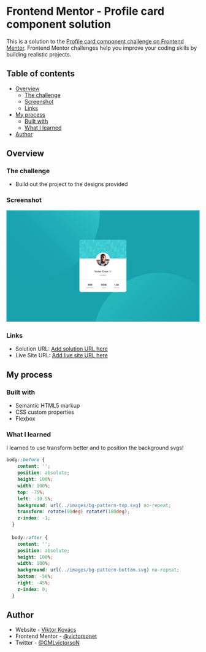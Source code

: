# Frontend Mentor - Profile card component solution

This is a solution to the [Profile card component challenge on Frontend Mentor](https://www.frontendmentor.io/challenges/profile-card-component-cfArpWshJ). Frontend Mentor challenges help you improve your coding skills by building realistic projects. 

## Table of contents

- [Overview](#overview)
  - [The challenge](#the-challenge)
  - [Screenshot](#screenshot)
  - [Links](#links)
- [My process](#my-process)
  - [Built with](#built-with)
  - [What I learned](#what-i-learned)
- [Author](#author)

## Overview

### The challenge

- Build out the project to the designs provided

### Screenshot

![](./images/pc-screenshot.png)

### Links

- Solution URL: [Add solution URL here](https://github.com/victorsonet/victorsonet.github.io)
- Live Site URL: [Add live site URL here](https://victorsonet.github.io/)

## My process

### Built with

- Semantic HTML5 markup
- CSS custom properties
- Flexbox

### What I learned

I learned to use transform better and to position the background svgs!

```css
body::before {
    content: '';
    position: absolute;
    height: 100%;
    width: 100%;
    top: -75%;
    left: -30.5%;
    background: url(../images/bg-pattern-top.svg) no-repeat;
    transform: rotate(90deg) rotateY(180deg);
    z-index: -1;
  }
  
  body::after {
    content: '';
    position: absolute;
    height: 100%;
    width: 100%;
    background: url(../images/bg-pattern-bottom.svg) no-repeat;
    bottom: -56%;
    right: -45%;
    z-index: 0;
  }
```

## Author

- Website - [Viktor Kovács](https://victorsonet.github.io/)
- Frontend Mentor - [@victorsonet](https://www.frontendmentor.io/profile/victorsonet)
- Twitter - [@GMLvictorsoN](https://twitter.com/GMLvictorsoN)

